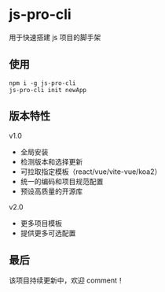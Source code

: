 # js-pro-cli

用于快速搭建 js 项目的脚手架

## 使用

```
npm i -g js-pro-cli
js-pro-cli init newApp
```

## 版本特性

v1.0

- 全局安装
- 检测版本和选择更新
- 可拉取指定模板（react/vue/vite-vue/koa2）
- 统一的编码和项目规范配置
- 预设高质量的开源库

v2.0

- 更多项目模板
- 提供更多可选配置

## 最后

该项目持续更新中，欢迎 comment！
